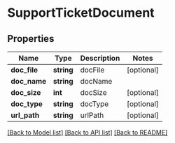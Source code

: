# SupportTicketDocument

## Properties
Name | Type | Description | Notes
------------ | ------------- | ------------- | -------------
**doc_file** | **string** | docFile | [optional] 
**doc_name** | **string** | docName | 
**doc_size** | **int** | docSize | [optional] 
**doc_type** | **string** | docType | [optional] 
**url_path** | **string** | urlPath | [optional] 

[[Back to Model list]](../README.md#documentation-for-models) [[Back to API list]](../README.md#documentation-for-api-endpoints) [[Back to README]](../README.md)


